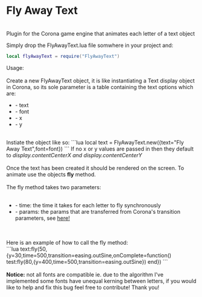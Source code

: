 # Fly Away Text
<br>
Plugin for the Corona game engine that animates each letter of a text object

Simply drop the FlyAwayText.lua file somwhere in your project and:

```lua
local flyAwayText = require("FlyAwayText")
```

Usage:
<br><br>
Create a new FlyAwayText object, it is like instantiating a Text display object in Corona, so its sole parameter is a table containing the text options which are:
<ul>
<li>- text </li>
<li>- font </li>
<li>- x </li>
<li>- y </li>
</ul>
<br>
Instiate the object like so:
```lua
local text = FlyAwayText.new({text="Fly Away Text",font=font})
```
If no x or y values are passed in then they default to <i>display.contentCenterX and display.contentCenterY</i>
<br><br>
Once the text has been created it should be rendered on the screen. To animate use the objects <strong>fly</strong> method.
<br><br>
The fly method takes two parameters:
<br><br>
<ul>
<li>- time: the time it takes for each letter to fly synchronously </li>
<li>- params: the params that are transferred from Corona's transition parameters, see <a href="https://docs.coronalabs.com/api/library/transition/to.html">here!</a>
</ul>
<br><br>
Here is an example of how to call the fly method:
<br>
```lua
text:fly(50,{y=30,time=500,transition=easing.outSine,onComplete=function() test:fly(80,{y=400,time=500,transition=easing.outSine}) end})
```
<br><br>
<strong>Notice:</strong> not all fonts are compatible ie. due to the algorithm I've implemented some fonts have unequal kerning between letters, if you would like to help and fix this bug feel free to contribute!
Thank you!
